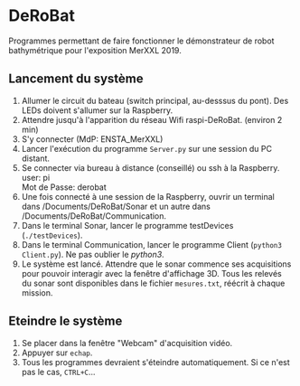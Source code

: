 # DeRoBat
Programmes permettant de faire fonctionner le démonstrateur de robot bathymétrique pour l'exposition MerXXL 2019.  



## Lancement du système
1) Allumer le circuit du bateau (switch principal, au-desssus du pont). Des LEDs doivent s'allumer sur la Raspberry.  
2) Attendre jusqu'à l'apparition du réseau Wifi raspi-DeRoBat. (environ 2 min)  
3) S'y connecter (MdP: ENSTA_MerXXL)
4) Lancer l'exécution du programme `Server.py` sur une session du PC distant.
5) Se connecter via bureau à distance (conseillé) ou ssh à la Raspberry.   
user: pi  
Mot de Passe: derobat  
6) Une fois connecté à une session de la Raspberry, ouvrir un terminal dans /Documents/DeRoBat/Sonar et un autre dans /Documents/DeRoBat/Communication.
7) Dans le terminal Sonar, lancer le programme testDevices (`./testDevices`).
8) Dans le terminal Communication, lancer le programme Client (`python3 Client.py`). Ne pas oublier le *python3*.
9) Le système est lancé. Attendre que le sonar commence ses acquisitions pour pouvoir interagir avec la fenêtre d'affichage 3D. Tous les relevés du sonar sont disponibles dans le fichier `mesures.txt`, réécrit à chaque mission.  

## Eteindre le système
1) Se placer dans la fenêtre "Webcam" d'acquisition vidéo.
2) Appuyer sur `echap`.
3) Tous les programmes devraient s'éteindre automatiquement. Si ce n'est pas le cas, `CTRL+C`...
